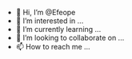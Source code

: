 - 👋 Hi, I’m @Efeope
- 👀 I’m interested in ...
- 🌱 I’m currently learning ...
- 💞️ I’m looking to collaborate on ...
- 📫 How to reach me ...

<!---
Efeope/Efeope is a ✨ special ✨ repository because its `README.md` (this file) appears on your GitHub profile.
You can click the Preview link to take a look at your changes.
--->
